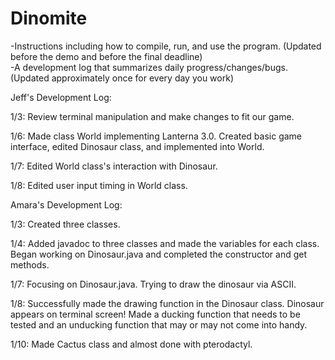 # Dinomite
-Instructions including how to compile, run, and use the program. (Updated before the demo and before the final deadline)     
-A development log that summarizes daily progress/changes/bugs. (Updated approximately once for every day you work) 
 
Jeff's Development Log:

1/3: Review terminal manipulation and make changes to fit our game.

1/6: Made class World implementing Lanterna 3.0. Created basic game interface, edited Dinosaur class, and implemented into World.

1/7: Edited World class's interaction with Dinosaur.

1/8: Edited user input timing in World class.

Amara's Development Log:

1/3: Created three classes.

1/4: Added javadoc to three classes and made the variables for each class. Began working on Dinosaur.java and completed the constructor and get methods.

1/7: Focusing on Dinosaur.java. Trying to draw the dinosaur via ASCII.

1/8: Successfully made the drawing function in the Dinosaur class. Dinosaur appears on terminal screen! Made a ducking function that needs to be tested and an unducking function that may or may not come into handy.

1/10: Made Cactus class and almost done with pterodactyl. 
 
